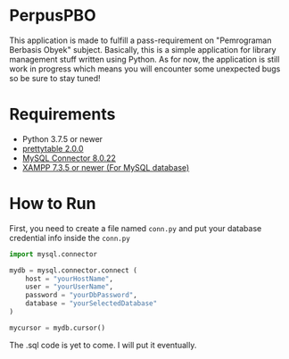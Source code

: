 # PerpusPBO
This application is made to fulfill a pass-requirement on "Pemrograman Berbasis Obyek" subject.
Basically, this is a simple application for library management stuff written using Python. As for now, the application is still work in progress which means you will encounter some unexpected bugs so be sure to stay tuned!

# Requirements
- Python 3.7.5 or newer
- [prettytable 2.0.0](https://pypi.org/project/prettytable/)
- [MySQL Connector 8.0.22](https://dev.mysql.com/downloads/connector/python/)
- [XAMPP 7.3.5 or newer (For MySQL database)](https://www.apachefriends.org/download.html)

# How to Run
First, you need to create a file named `conn.py` and put your database credential info inside the `conn.py`
```py
import mysql.connector

mydb = mysql.connector.connect (
	host = "yourHostName",
	user = "yourUserName",
	password = "yourDbPassword",
	database = "yourSelectedDatabase"
)

mycursor = mydb.cursor()
```
The .sql code is yet to come. I will put it eventually.
